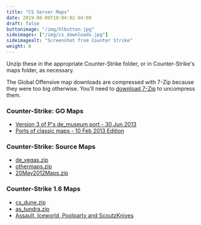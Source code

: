 ```yaml
---
title: "CS Server Maps"
date: 2019-06-09T18:04:02-04:00
draft: false
buttonimage: "/img/hlbutton.jpg"
sideimages: ["/img/cs_downloads.jpg"]
sideimagealt: "Screenshot from Counter Strike"
weight: 8
---
```


<p>Unzip these in the appropriate Counter-Strike folder, or in Counter-Strike's maps folder, as necessary.
<p>The Global Offensive map downloads are compressed with 7-Zip because they were too big otherwise.  You'll need to <a href="http://www.7-zip.org/">download 7-Zip</a> to uncompress them.

<h3>Counter-Strike: GO Maps</h3>
<ul>
    <li><a href="https://static.notmet.net/de_museum_source_beta3.7z">Version 3 of P's de_museum port - 30 Jun 2013</a>
    <li><a href="https://static.notmet.net/classicMaps10Feb2013.7z">Ports of classic maps - 10 Feb 2013 Edition</a>
</ul>
<h3>Counter-Strike: Source Maps</h3>
<ul>
    <li><a href="https://static.notmet.net/de_vegas.zip">de_vegas.zip</a>
    <li><a href="https://static.notmet.net/othermaps.zip">othermaps.zip</a>
    <li><a href="https://static.notmet.net/20May2012Maps.zip">20May2012Maps.zip</a>
</ul>
<h3>Counter-Strike 1.6 Maps</h3>
<ul>
    <li><a href="https://static.notmet.net/cs_dune.zip">cs_dune.zip</a>
    <li><a href="https://static.notmet.net/as_tundra.zip">as_tundra.zip</a>
    <li><a href="https://static.notmet.net/assaultIceworldPoolpartyScoutzKnivez.zip">Assault, Iceworld, Poolparty and ScoutzKnives</a>
</ul>
